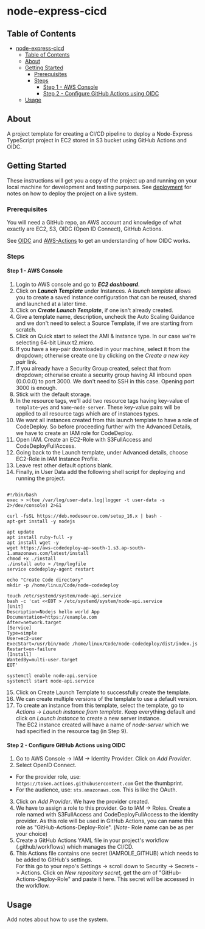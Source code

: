 # node-express-cicd

## Table of Contents

- [node-express-cicd](#node-express-cicd)
	- [Table of Contents](#table-of-contents)
	- [About ](#about-)
	- [Getting Started ](#getting-started-)
		- [Prerequisites](#prerequisites)
		- [Steps ](#steps-)
			- [Step 1 - AWS Console](#step-1---aws-console)
			- [Step 2 - Configure GitHub Actions using OIDC](#step-2---configure-github-actions-using-oidc)
	- [Usage ](#usage-)

## About <a name = "about"></a>

A project template for creating a CI/CD pipeline to deploy a Node-Express TypeScript project in EC2 stored in S3 bucket using GitHub Actions and OIDC.

## Getting Started <a name = "getting_started"></a>

These instructions will get you a copy of the project up and running on your local machine for development and testing purposes. See [deployment](#deployment) for notes on how to deploy the project on a live system.

### Prerequisites

You will need a GitHub repo, an AWS account and knowledge of what exactly are EC2, S3, OIDC (Open ID Connect), GitHub Actions.

See [OIDC](https://docs.github.com/en/actions/deployment/security-hardening-your-deployments/configuring-openid-connect-in-amazon-web-services) and [AWS-Actions](https://github.com/aws-actions/configure-aws-credentials) to get an understanding of how OIDC works.

### Steps <a name = "steps"></a>

#### Step 1 - AWS Console

1. Login to AWS console and go to **_EC2 dashboard_**.
2. Click on **_Launch Template_** under Instances. A _launch template_ allows you to create a saved instance configuration that can be reused, shared and launched at a later time.
3. Click on **_Create Launch Template_**, if one isn't already created.
4. Give a template name, description, uncheck the Auto Scaling Guidance and we don't need to select a Source Template, if we are starting from scratch.
5. Click on Quick start to select the AMI & instance type. In our case we're selecting 64-bit Linux t2.micro.
6. If you have a key-pair downloaded in your machine, select it from the dropdown; otherwise create one by clicking on the _Create a new key pair_ link.
7. If you already have a Security Group created, select that from dropdown; otherwise create a security group having All inbound open (0.0.0.0) to port 3000. We don't need to SSH in this case. Opening port 3000 is enough.
8. Stick with the default storage.
9. In the resource tags, we'll add two resource tags having key-value of `template`-`yes` and `Name`-`node-server`. These key-value pairs will be applied to all resource tags which are of instances types.
10. We want all instances created from this launch template to have a role of CodeDeploy. So before proceeding further with the Advanced Details, we have to create an IAM role for CodeDeploy.
11. Open IAM. Create an EC2-Role with S3FullAccess and CodeDeployFullAccess.
12. Going back to the Launch template, under Advanced details, choose EC2-Role in IAM Instance Profile.
13. Leave rest other default options blank.
14. Finally, in User Data add the following shell script for deploying and running the project.

```shell

#!/bin/bash
exec > >(tee /var/log/user-data.log|logger -t user-data -s 2>/dev/console) 2>&1

curl -fsSL https://deb.nodesource.com/setup_16.x | bash -
apt-get install -y nodejs

apt update
apt install ruby-full -y
apt install wget -y
wget https://aws-codedeploy-ap-south-1.s3.ap-south-1.amazonaws.com/latest/install
chmod +x ./install
./install auto > /tmp/logfile
service codedeploy-agent restart

echo "Create Code directory"
mkdir -p /home/linux/Code/node-codedeploy

touch /etc/systemd/system/node-api.service
bash -c 'cat <<EOT > /etc/systemd/system/node-api.service
[Unit]
Description=Nodejs hello world App
Documentation=https://example.com
After=network.target
[Service]
Type=simple
User=ec2-user
ExecStart=/usr/bin/node /home/linux/Code/node-codedeploy/dist/index.js
Restart=on-failure
[Install]
WantedBy=multi-user.target
EOT'

systemctl enable node-api.service
systemctl start node-api.service
```

15. Click on Create Launch Template to successfully create the template.
16. We can create multiple versions of the template to use a default version.
17. To create an instance from this template, select the template, go to _Actions_ -> _Launch instance from template_. Keep everything default and click on _Launch Instance_ to create a new server instance. <br />
    The EC2 instance created will have a name of _node-server_ which we had specified in the resource tag (in Step 9).

#### Step 2 - Configure GitHub Actions using OIDC

1. Go to AWS Console -> IAM -> Identity Provider. Click on _Add Provider_.
2. Select OpenID Connect.

- For the provider role, use: `https://token.actions.githubusercontent.com`
  Get the thumbprint.
- For the audience, use: `sts.amazonaws.com`. This is like the OAuth.

3. Click on _Add Provider_. We have the provider created.
4. We have to assign a role to this provider. Go to IAM -> Roles. Create a role named with S3FullAccess and CodeDeployFullAccess to the identity provider. As this role will be used in GitHub Actions, you can name this role as "GitHub-Actions-Deploy-Role". (_Note-_ Role name can be as per your choice)
5. Create a GitHub Actions YAML file in your project's workflow (.github/workflows) which manages the CI/CD.
6. This Actions file contains one secret (IAMROLE_GITHUB) which needs to be added to GitHub's settings.<br /> For this go to your repo's Settings -> scroll down to Security -> Secrets -> Actions. Click on _New repository secret_, get the _arn_ of "GitHub-Actions-Deploy-Role" and paste it here. This secret will be accessed in the workflow.

## Usage <a name = "usage"></a>

Add notes about how to use the system.
